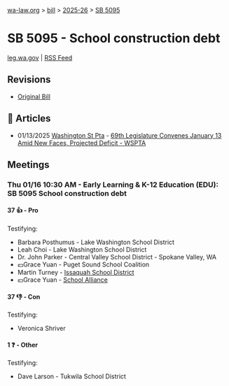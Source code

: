 [wa-law.org](/) > [bill](/bill/) > [2025-26](/bill/2025-26/) > [SB 5095](/bill/2025-26/sb/5095/)

# SB 5095 - School construction debt
[leg.wa.gov](https://app.leg.wa.gov/billsummary?BillNumber=5095&Year=2025&Initiative=false) | [RSS Feed](./rss.xml)

## Revisions
* [Original Bill](1/)

## 📰 Articles
* 01/13/2025 [Washington St Pta](/org/washington_st_pta/) - [69th Legislature Convenes January 13 Amid New Faces, Projected Deficit - WSPTA](https://www.wastatepta.org/69th-legislature-convenes-january-13-amid-new-faces-projected-deficit/#:~:text=SB%205095)

## Meetings
### Thu 01/16 10:30 AM - Early Learning & K-12 Education (EDU): SB 5095 School construction debt
#### 37 👍 - Pro
Testifying:
* Barbara Posthumus - Lake Washington School District
* Leah Choi - Lake Washington School District
* Dr. John Parker - Central Valley School District - Spokane Valley, WA
* 💵Grace Yuan - Puget Sound School Coalition
* Martin Turney - [Issaquah School District](/org/issaquah_school_district/)
* 💵Grace Yuan - [School Alliance](/org/school_alliance/)

#### 37 👎 - Con
Testifying:
* Veronica Shriver

#### 1 ❓ - Other
Testifying:
* Dave Larson - Tukwila School District
